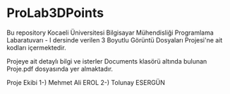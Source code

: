 # ProLab3DPoints
Bu repository Kocaeli Üniversitesi Bilgisayar Mühendisliği Programlama Labaratuvarı - I dersinde verilen 3 Boyutlu Görüntü Dosyaları Projesi'ne ait kodları içermektedir.

Projeye ait detaylı bilgi ve isterler Documents klasörü altında bulunan Proje.pdf dosyasında yer almaktadır.

Proje Ekibi
1-) Mehmet Ali EROL
2-) Tolunay ESERGÜN
